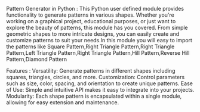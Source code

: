 Pattern Generator in Python :
This Python user defined module provides functionality to generate patterns in various shapes. Whether you're working on a graphical project, educational purposes, or just want to explore the beauty of patterns, this module has you covered. From simple geometric shapes to more intricate designs, you can easily create and customize patterns to suit your needs.In this module you will easy to import the patterns like Square Pattern,Right Triangle Pattern,Right Triangle Pattern,Left Triangle Pattern,Right Triangle Pattern,Hill Pattern,Reverse Hill Pattern,Diamond Pattern


Features :
Versatility: Generate patterns in different shapes including squares, triangles, circles, and more.
Customization: Control parameters such as size, color, spacing, and orientation to create unique patterns.
Ease of Use: Simple and intuitive API makes it easy to integrate into your projects.
Modularity: Each shape pattern is encapsulated within a single module, allowing for easy extension and maintenance.
